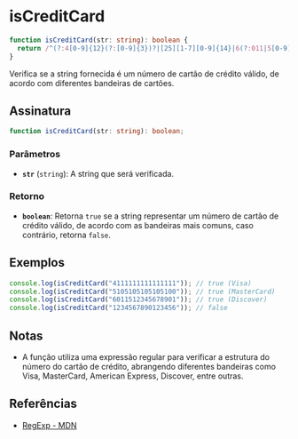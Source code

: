 # isCreditCard

```typescript
function isCreditCard(str: string): boolean {
  return /^(?:4[0-9]{12}(?:[0-9]{3})?|[25][1-7][0-9]{14}|6(?:011|5[0-9][0-9])[0-9]{12}|3[47][0-9]{13}|3(?:0[0-5]|[68][0-9])[0-9]{11}|(?:2131|1800|35\d{3})\d{11})$/.test(str);
}
```

Verifica se a string fornecida é um número de cartão de crédito válido, de acordo com diferentes bandeiras de cartões.

## Assinatura

```typescript
function isCreditCard(str: string): boolean;
```

### Parâmetros

- **`str`** (`string`): A string que será verificada.

### Retorno

- **`boolean`**: Retorna `true` se a string representar um número de cartão de crédito válido, de acordo com as bandeiras mais comuns, caso contrário, retorna `false`.

## Exemplos

```typescript
console.log(isCreditCard("4111111111111111")); // true (Visa)
console.log(isCreditCard("5105105105105100")); // true (MasterCard)
console.log(isCreditCard("6011512345678901")); // true (Discover)
console.log(isCreditCard("1234567890123456")); // false
```

## Notas

- A função utiliza uma expressão regular para verificar a estrutura do número do cartão de crédito, abrangendo diferentes bandeiras como Visa, MasterCard, American Express, Discover, entre outras.

## Referências

- [RegExp - MDN](https://developer.mozilla.org/en-US/docs/Web/JavaScript/Reference/Global_Objects/RegExp)